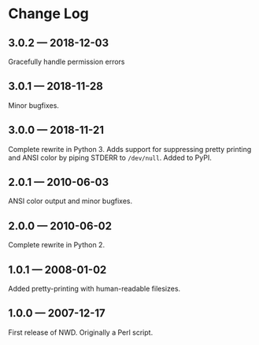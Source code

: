 # Change Log

## 3.0.2 — 2018-12-03

Gracefully handle permission errors

## 3.0.1 — 2018-11-28

Minor bugfixes.

## 3.0.0 — 2018-11-21

Complete rewrite in Python 3.
Adds support for suppressing pretty printing and ANSI color by piping STDERR to `/dev/null`.
Added to PyPI.

## 2.0.1 — 2010-06-03

ANSI color output and minor bugfixes.

## 2.0.0 — 2010-06-02

Complete rewrite in Python 2.

## 1.0.1 — 2008-01-02

Added pretty-printing with human-readable filesizes.

## 1.0.0 — 2007-12-17

First release of NWD. Originally a Perl script.
